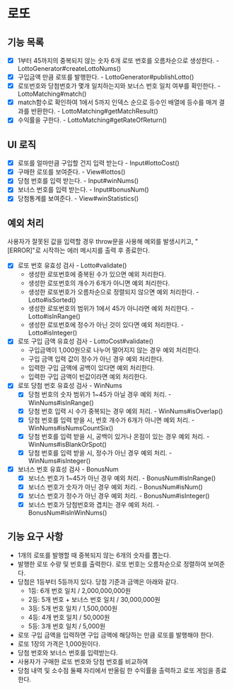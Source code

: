 # 로또

## 기능 목록

- [x] 1부터 45까지의 중복되지 않는 숫자 6개 로또 번호를 오름차순으로 생성한다. - LottoGenerator#createLottoNums()
- [x] 구입금액 만큼 로또를 발행한다. - LottoGenerator#publishLotto()
- [x] 로또번호와 당첨번호가 몇개 일치하는지와 보너스 번호 일치 여부를 확인한다. - LottoMatching#match()
- [x] match함수로 확인하여 1에서 5까지 인덱스 순으로 등수인 배열에 등수를 매겨 결과를 반환한다. - LottoMatching#getMatchResult()
- [x] 수익률을 구한다. - LottoMatching#getRateOfReturn()

## UI 로직

- [x] 로또를 얼마만큼 구입할 건지 입력 받는다 - Input#lottoCost()
- [x] 구매한 로또를 보여준다. - View#lottos()
- [x] 당첨 번호를 입력 받는다. - Input#winNums()
- [x] 보너스 번호를 입력 받는다. - Input#bonusNum()
- [x] 당첨통계를 보여준다. - View#winStatistics()

## 예외 처리

사용자가 잘못된 값을 입력할 경우 throw문을 사용해 예외를 발생시키고, "[ERROR]"로 시작하는 에러 메시지를 출력 후 종료한다.

- [x] 로또 번호 유효성 검사 - Lotto#validate() 
  - 생성한 로또번호에 중복된 수가 있으면 예외 처리한다.
  - 생성한 로또번호의 개수가 6개가 아니면 예외 처리한다.
  - 생성한 로또번호가 오름차순으로 정렬되지 않으면 예외 처리한다. - Lotto#isSorted()
  - 생성한 로또번호의 범위가 1에서 45가 아니라면 예외 처리한다. - Lotto#isInRange()
  - 생성한 로또번호에 정수가 아닌 것이 있다면 예외 처리한다. - Lotto#isInteger()
- [x] 로또 구입 금액 유효성 검사 - LottoCost#validate()
  - 구입금액이 1,000원으로 나누어 떨어지지 않는 경우 예외 처리한다.
  - 구입 금액 입력 값이 정수가 아닌 경우 예외 처리한다.
  - 입력한 구입 금액에 공백이 있다면 예외 처리한다.
  - 입력한 구입 금액이 빈값이라면 예외 처리한다.
- [x] 로또 당첨 번호 유효성 검사 - WinNums
  - [x] 당첨 번호의 숫자 범위가 1~45가 아닐 경우 예외 처리. - WinNums#isInRange()
  - [x] 당첨 번호 입력 시 수가 중복되는 경우 예외 처리. - WinNums#isOverlap()
  - [x] 당첨 번호를 입력 받을 시, 번호 개수가 6개가 아니면 예외 처리. - WinNums#isNumsCountSix()
  - [x] 당첨 번호를 입력 받을 시, 공백이 있거나 온점이 있는 경우 예외 처리. - WinNums#isBlankOrSpot()
  - [x] 당첨 번호를 입력 받을 시, 정수가 아닌 경우 예외 처리. - WinNums#isInteger()
- [x] 보너스 번호 유효성 검사 - BonusNum
  - [x] 보너스 번호가 1~45가 아닌 경우 예외 처리. - BonusNum#isInRange()
  - [x] 보너스 번호가 숫자가 아닌 경우 예외 처리. - BonusNum#isNum()
  - [x] 보너스 번호가 정수가 아닌 경우 예외 처리. - BonusNum#isInteger()
  - [x] 보너스 번호가 당첨번호와 겹치는 경우 예외 처리. - BonusNum#isInWinNums()

## 기능 요구 사항

- 1개의 로또를 발행할 때 중복되지 않는 6개의 숫자를 뽑는다.
- 발행한 로또 수량 및 번호를 출력한다. 로또 번호는 오름차순으로 정렬하여 보여준다.
- 당첨은 1등부터 5등까지 있다. 당첨 기준과 금액은 아래와 같다.
  - 1등: 6개 번호 일치 / 2,000,000,000원
  - 2등: 5개 번호 + 보너스 번호 일치 / 30,000,000원
  - 3등: 5개 번호 일치 / 1,500,000원
  - 4등: 4개 번호 일치 / 50,000원
  - 5등: 3개 번호 일치 / 5,000원
- 로또 구입 금액을 입력하면 구입 금액에 해당하는 만큼 로또를 발행해야 한다.
- 로또 1장의 가격은 1,000원이다.
- 당첨 번호와 보너스 번호를 입력받는다.
- 사용자가 구매한 로또 번호와 당첨 번호를 비교하여 
- 당첨 내역 및 소수점 둘째 자리에서 반올림 한 수익률을 출력하고 로또 게임을 종료한다.